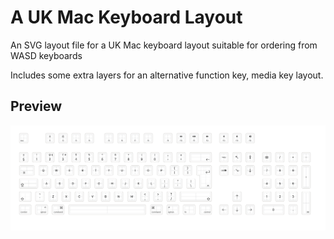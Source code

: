 # A UK Mac Keyboard Layout

An SVG layout file for a UK Mac keyboard layout suitable for ordering from WASD keyboards

Includes some extra layers for an alternative function key, media key layout.

## Preview

![Preview](wasd-mac-uk-preview.png)
